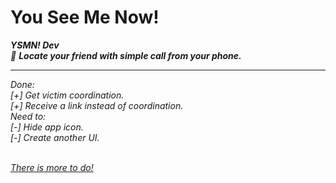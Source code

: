 # You See Me Now!
<b><i>YSMN! Dev<i></b><br>
📍 <b>Locate your friend with simple call from your phone.</b>&nbsp;
<hr>

Done:<br/>
[+] Get victim coordination.<br/>
[+] Receive a link instead of coordination.<br/>
Need to:<br/>
[-] Hide app icon.<br>
[-] Create another UI.<br>
 
<br/>
<u>There is more to do!</u><br>
